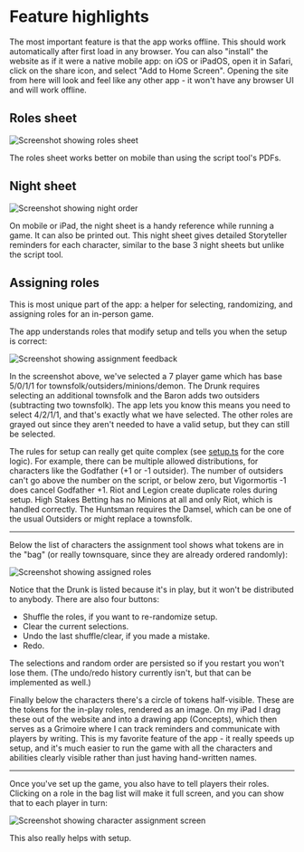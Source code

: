 # Feature highlights

The most important feature is that the app works offline. This should work
automatically after first load in any browser. You can also "install" the
website as if it were a native mobile app: on iOS or iPadOS, open it in Safari,
click on the share icon, and select "Add to Home Screen". Opening the site from
here will look and feel like any other app - it won't have any browser UI and
will work offline.

## Roles sheet

![Screenshot showing roles sheet](screenshots/roles.png)

The roles sheet works better on mobile than using the script tool's PDFs.

## Night sheet

![Screenshot showing night order](screenshots/night.png)

On mobile or iPad, the night sheet is a handy reference while running a game. It
can also be printed out. This night sheet gives detailed Storyteller reminders
for each character, similar to the base 3 night sheets but unlike the script
tool.

## Assigning roles

This is most unique part of the app: a helper for selecting, randomizing, and
assigning roles for an in-person game.

The app understands roles that modify setup and tells you when the setup is
correct:

![Screenshot showing assignment feedback](screenshots/assign.png)

In the screenshot above, we've selected a 7 player game which has base 5/0/1/1
for townsfolk/outsiders/minions/demon. The Drunk requires selecting an
additional townsfolk and the Baron adds two outsiders (subtracting two
townsfolk). The app lets you know this means you need to select 4/2/1/1, and
that's exactly what we have selected. The other roles are grayed out since they
aren't needed to have a valid setup, but they can still be selected.

The rules for setup can really get quite complex (see
[setup.ts](./src/js/botc/setup.ts) for the core logic). For example, there can
be multiple allowed distributions, for characters like the Godfather (+1 or -1
outsider). The number of outsiders can't go above the number on the script, or
below zero, but Vigormortis -1 does cancel Godfather +1. Riot and Legion create
duplicate roles during setup. High Stakes Betting has no Minions at all and only
Riot, which is handled correctly. The Huntsman requires the Damsel, which can be
one of the usual Outsiders or might replace a townsfolk.

-----

Below the list of characters the assignment tool shows what tokens are in the
"bag" (or really townsquare, since they are already ordered randomly):

![Screenshot showing assigned roles](screenshots/townsquare.png)

Notice that the Drunk is listed because it's in play, but it won't be distributed to anybody. There are also four buttons:

- Shuffle the roles, if you want to re-randomize setup.
- Clear the current selections.
- Undo the last shuffle/clear, if you made a mistake.
- Redo.

The selections and random order are persisted so if you restart you won't lose
them. (The undo/redo history currently isn't, but that can be implemented as well.)

Finally below the characters there's a circle of tokens half-visible. These are
the tokens for the in-play roles, rendered as an image. On my iPad I drag these
out of the website and into a drawing app (Concepts), which then serves as a
Grimoire where I can track reminders and communicate with players by writing.
This is my favorite feature of the app - it really speeds up setup, and it's
much easier to run the game with all the characters and abilities clearly
visible rather than just having hand-written names.

-----

Once you've set up the game, you also have to tell players their roles. Clicking
on a role in the bag list will make it full screen, and you can show that to
each player in turn:

![Screenshot showing character assignment screen](screenshots/character.png)

This also really helps with setup.
